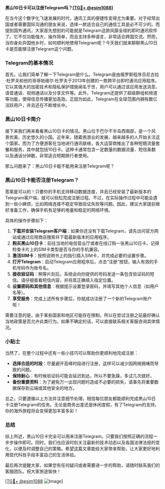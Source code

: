 **黑山10日卡可以注册Telegram吗？[[TG💪+ @esim1088](https://t.me/s/esim1088)]**

在当今这个数字化飞速发展的时代，通讯工具的便捷性变得尤为重要。对于经常出国或者需要国际沟通的朋友来说，选择一款适合自己的通信工具是必不可少的。而提到国外通讯，大家首先想到的可能就是Telegram这款风靡全球的即时通讯软件了。它不仅功能强大、操作简单，而且支持多种语言，非常适合跨国交流。然而，当你身处异国他乡时，如何顺利地使用Telegram呢？今天我们就来聊聊黑山10日卡是否能够注册Telegram这个问题。

### Telegram的基本情况

首先，让我们简单了解一下Telegram是什么。Telegram是由俄罗斯程序员尼古拉·杜罗夫和他的哥哥帕维尔·杜罗夫于2013年创建的一款跨平台即时通讯应用程序。它以其强大的加密技术和隐私保护措施闻名于世，用户可以通过该应用发送消息、语音通话、视频通话以及分享文件等。此外，Telegram还提供了超级群组和频道等功能，使得信息传播更加高效。正因为如此，Telegram在全球范围内拥有数亿活跃用户，并且还在不断增长中。

### 黑山10日卡简介

接下来我们再来看看黑山10日卡的情况。黑山位于巴尔干半岛西南部，是一个风景优美、历史悠久的小国。近年来，随着旅游业的发展，越来越多的人开始关注这个国家。而为了方便游客在当地进行通讯联络，各大运营商推出了各种短期流量套餐和服务，其中就包括10日卡。这种卡通常包含一定数量的数据流量、短信条数以及通话分钟数，非常适合短期旅行者使用。

那么问题来了：黑山10日卡能不能用来注册Telegram呢？

### 黑山10日卡能否注册Telegram？

答案是可以的！只要你的手机支持移动数据连接，并且已经安装了最新版本的Telegram客户端，就可以轻松完成注册过程。不过，在实际操作过程中可能会遇到一些小麻烦，比如网络连接不稳定导致验证失败等问题。因此，建议大家提前做好准备工作，确保手机有足够的电量和稳定的网络环境。

具体的操作步骤如下：

1. **下载并安装Telegram客户端**：如果你还没有下载Telegram，请先访问官方网站或通过应用商店搜索并下载最新版本的应用程序。
2. **购买黑山10日卡**：前往当地的电信营业厅或者在线订购一张黑山10日卡。记得检查卡片上的SIM卡类型是否与你的手机兼容。
3. **激活SIM卡**：按照说明书上的指引插入SIM卡，并完成必要的设置步骤。
4. **打开Telegram**：启动Telegram应用程序后，点击“注册”按钮，输入有效的手机号码作为账号名。
5. **接收验证码**：稍等片刻后，系统会向你提供的号码发送一条包含验证码的短信。请仔细查看短信内容，并将其正确填入指定位置。
6. **设置密码和其他信息**：根据提示设置登录密码，并填写其他个人信息（如用户名等）。
7. **享受服务**：完成上述所有步骤后，你就成功注册了一个新的Telegram账户啦！

需要注意的是，由于某些国家和地区可能存在限制，所以在尝试注册之前最好确认当地政策是否允许此类行为。如果不确定的话，可以直接联系相关客服咨询具体情况。

### 小贴士

当然了，在整个过程中还有一些小技巧可以帮助你更顺利地完成注册：

- **选择合适的时段**：尽量避开高峰时段进行注册，这样可以减少因网络拥堵而导致的问题。
- **保持耐心**：有时候验证码可能会延迟到达，所以不要急躁，多试几次就好。
- **备份重要资料**：为了避免万一出现问题时造成不必要的损失，请事先将重要数据保存到云端或其他安全的地方。

总之，只要遵循以上方法并注意细节处理，相信每位朋友都能顺利完成黑山10日卡注册Telegram的任务。无论是商务出差还是休闲度假，有了Telegram的支持，你的海外旅程将会变得更加丰富多彩！

### 总结

综上所述，黑山10日卡完全可以用来注册Telegram，只要我们按照正确的流程一步步操作即可。同时，我们也应该时刻关注最新的技术动态以及各国法律法规的变化，以便及时调整自己的策略。希望这篇文章能给大家带来帮助，让大家更好地利用现代科技手段丰富自己的生活体验。

最后再次提醒大家，如果您有任何疑问或者需要进一步的帮助，请随时联系我们的客服团队。祝大家旅途愉快！

[[TG💪+ @esim1088](https://t.me/s/esim1088) ![Image](https://i.postimg.cc/4NQfJmqS/Snipaste-2025-05-13-00-14-12.png)]
